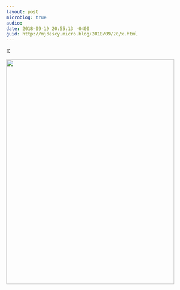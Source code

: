 ```yaml
---
layout: post
microblog: true
audio: 
date: 2018-09-19 20:55:13 -0400
guid: http://mjdescy.micro.blog/2018/09/20/x.html
---
```

X

<img src="http://micro.mjdescy.me/uploads/2018/3f322da8dd.jpg" width="449" height="600" />
